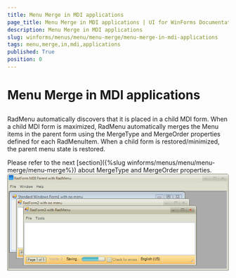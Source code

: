 ```yaml
---
title: Menu Merge in MDI applications
page_title: Menu Merge in MDI applications | UI for WinForms Documentation
description: Menu Merge in MDI applications
slug: winforms/menus/menu/menu-merge/menu-merge-in-mdi-applications
tags: menu,merge,in,mdi,applications
published: True
position: 0
---
```


# Menu Merge in MDI applications



## 

RadMenu automatically discovers that it is placed in a child MDI form. When a child MDI form is maximized, RadMenu automatically merges the Menu items in the parent form using the MergeType and MergeOrder properties defined for each RadMenuItem. When a child form is restored/minimized, the parent menu state is restored.

Please refer to the next [section]({%slug winforms/menus/menu/menu-merge/menu-merge%}) about MergeType and MergeOrder properties.![menus-menu-menu-merge-menu-merge-in-mdi-applications 001](images/menus-menu-menu-merge-menu-merge-in-mdi-applications001.png)
